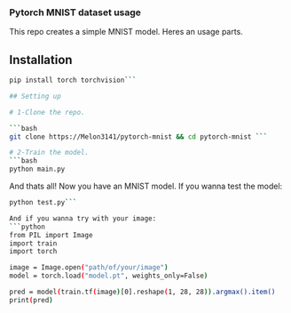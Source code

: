 ### Pytorch MNIST dataset usage

This repo creates a simple MNIST model. Heres an usage parts.

## Installation

```bash
pip install torch torchvision```

## Setting up

# 1-Clone the repo.

```bash
git clone https://Melon3141/pytorch-mnist && cd pytorch-mnist ```

# 2-Train the model.
```bash
python main.py
```

And thats all! Now you have an MNIST model. If you wanna test the model:

```bash
python test.py```

And if you wanna try with your image:
```python
from PIL import Image
import train
import torch

image = Image.open("path/of/your/image")
model = torch.load("model.pt", weights_only=False)

pred = model(train.tf(image)[0].reshape(1, 28, 28)).argmax().item()
print(pred)
```